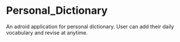 # Personal_Dictionary
An adroid application for personal dictionary. User can add their daily vocabulary and revise at anytime.
